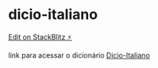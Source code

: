 # dicio-italiano

[Edit on StackBlitz ⚡️](https://stackblitz.com/edit/web-platform-msmgnu)

link para acessar o dicionário [Dicio-Italiano](https://capp98.github.io/dicio-italiano/)

